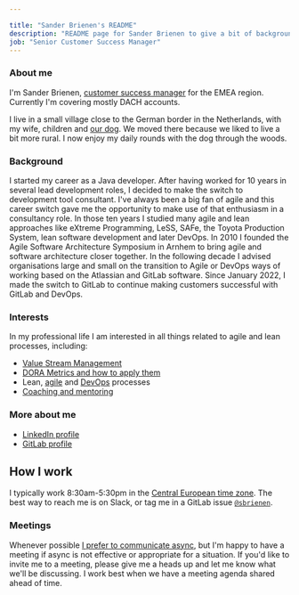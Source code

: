 ```yaml
---

title: "Sander Brienen's README"
description: "README page for Sander Brienen to give a bit of background and interests"
job: "Senior Customer Success Manager"
---
```


### About me

I'm Sander Brienen, [customer success manager](/job-families/sales/customer-success-management/#senior-csm-responsibilities) for the EMEA region. Currently I'm covering mostly DACH accounts.

I live in a small village close to the German border in the Netherlands, with my wife, children and [our dog](/handbook/company/team-pets/#12-bounty). We moved there because we liked to live a bit more rural. I now enjoy my daily rounds with the dog through the woods.

### Background

I started my career as a Java developer. After having worked for 10 years in several lead development roles, I decided to make the switch to development tool consultant. I've always been a big fan of agile and this career switch gave me the opportunity to make use of that enthusiasm in a consultancy role. In those ten years I studied many agile and lean approaches like eXtreme Programming, LeSS, SAFe, the Toyota Production System, lean software development and later DevOps. In 2010 I founded the Agile Software Architecture Symposium in Arnhem to bring agile and software architecture closer together.
In the following decade I advised organisations large and small on the transition to Agile or DevOps ways of working based on the Atlassian and GitLab software.
Since January 2022, I made the switch to GitLab to continue making customers successful with GitLab and DevOps.

### Interests

In my professional life I am interested in all things related to agile and lean processes, including:

- [Value Stream Management](https://about.gitlab.com/solutions/value-stream-management/)
- [DORA Metrics and how to apply them](https://www.devops-research.com/)
- Lean, [agile](https://about.gitlab.com/solutions/agile-delivery/) and [DevOps](https://about.gitlab.com/topics/devops/) processes
- [Coaching and mentoring](/handbook/people-group/learning-and-development/mentor/)

### More about me
- [LinkedIn profile](https://www.linkedin.com/in/sanderbrienen/)
- [GitLab profile](https://gitlab.com/sbrienen)

## How I work

I typically work 8:30am-5:30pm in the [Central European time zone](https://www.timeanddate.com/worldclock/converter.html?p1=1308). The best way to reach me is on Slack, or tag me in a GitLab issue [`@sbrienen`](https://gitlab.com/sbrienen).

### Meetings

Whenever possible [I prefer to communicate async](/handbook/company/culture/all-remote/asynchronous/), but I'm happy to have a meeting if async is not effective or appropriate for a situation. If you'd like to invite me to a meeting, please give me a heads up and let me know what we'll be discussing. I work best when we have a meeting agenda shared ahead of time.
